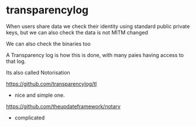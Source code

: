 # transparencylog

When users share data we check their identity using standard public private keys, but we can also check the data is not MITM changed

We can also check the binaries too

A Transparency log is how this is done, with many paies having access to that log.

Its also called Notorisation

https://github.com/transparencylog/tl
- nice and simple one.

https://github.com/theupdateframework/notary
- complicated